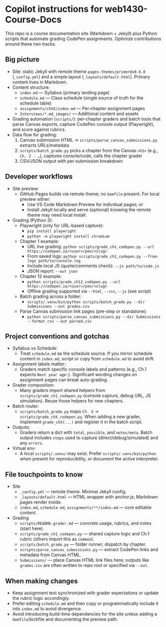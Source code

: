 # Copilot instructions for web1430-Course-Docs

This repo is a course documentation site (Markdown + Jekyll) plus Python scripts that automate grading CodePen assignments. Optimize contributions around these two tracks.

## Big picture
- Site: static Jekyll with remote theme `pages-themes/primer@v0.6.0` (`_config.yml`) and a simple layout (`_layouts/default.html`). Primary content lives in Markdown.
- Content structure:
  - `index.md` — Syllabus (primary landing page)
  - `schedule.md` — Class schedule (single source of truth for the schedule table)
  - `assignments/chXX/index.md` — Per‑chapter assignment pages
  - `Interviews/*.md`, `images/` — Additional content and assets
- Grading automation (`scripts/`): per‑chapter graders and batch tools that parse Canvas exports, capture CodePen console output (Playwright), and score against rubrics.
- Data flow for grading:
  1) Canvas submission HTML → `scripts/parse_canvas_submissions.py` extracts URLs/metadata
  2) `scripts/batch_grade.py` picks a chapter from the Canvas `<h1>` (e.g., `Ch. 2 - …`), captures console/code, calls the chapter grader
  3) CSV/JSON output with per‑submission breakdown

## Developer workflows
- Site preview:
  - GitHub Pages builds via remote theme; no `Gemfile` present. For local preview either:
    - Use VS Code Markdown Preview for individual pages; or
    - Install Jekyll locally and serve (optional) knowing the remote theme may need local install.
- Grading (Python 3):
  - Playwright (only for URL-based capture):
    - `pip install playwright`
    - `python -m playwright install chromium`
  - Chapter 1 example:
    - URL live grading: `python scripts/grade_ch1_codepen.py --url https://codepen.io/<user>/pen/<slug>`
    - From saved logs: `python scripts/grade_ch1_codepen.py --from-logs path/to/console.log`
    - Include local JS (quote/comments check): `--js path/to/code.js`
    - JSON report: `--out json`
  - Chapter 12 example:
    - `python scripts/grade_ch12_codepen.py --url https://codepen.io/<user>/pen/<slug>`
    - Offline grading supported via `--html`, `--css`, `--js` (see script)
  - Batch grading across a folder:
    - `scripts/.venv/bin/python scripts/batch_grade.py --dir Submissions --out grades.csv`
  - Parse Canvas submission link pages (pre-step or standalone):
    - `python scripts/parse_canvas_submissions.py --dir Submissions --format csv --out parsed.csv`

## Project conventions and gotchas
- Syllabus vs Schedule:
  - Treat `schedule.md` as the schedule source. If you mirror schedule content in `index.md`, script or copy from `schedule.md` to avoid drift.
- Assignment labels matter:
  - Graders match specific console labels and patterns (e.g., Ch.1 expects `Next year age:`). Significant wording changes on assignment pages can break auto-grading.
- Grader composition:
  - Many graders import shared helpers from `scripts/grade_ch1_codepen.py` (console capture, debug URL, JS simulation). Reuse those helpers for new chapters.
- Batch router:
  - `scripts/batch_grade.py` maps `Ch. X` → `scripts/grade_chX_codepen.py`. When adding a new grader, implement `grade_chX(...)` and register it in the batch script.
- Outputs:
  - Graders return a dict with `total`, `possible`, and `notes/meta`. Batch output includes `steps` used to capture (direct/debug/simulated) and any `errors`.
- Virtual env:
  - A local `scripts/.venv/` may exist. Prefer `scripts/.venv/bin/python` when present for reproducibility, or document the active interpreter.

## File touchpoints to know
- Site
  - `_config.yml` — remote theme. Minimal Jekyll config.
  - `_layouts/default.html` — HTML wrapper with anchor.js; Markdown pages render inside.
  - `index.md`, `schedule.md`, `assignments/**/index.md` — core editable content.
- Grading
  - `scripts/README-grader.md` — concrete usage, rubrics, and notes (start here).
  - `scripts/grade_ch1_codepen.py` — shared capture logic and Ch.1 rubric (others import this as `common`).
  - `scripts/batch_grade.py` — folder runner; dispatch by chapter.
  - `scripts/parse_canvas_submissions.py` — extract CodePen links and metadata from Canvas HTML.
  - `Submissions/` — place Canvas HTML link files here; outputs like `grades.csv` are often written to repo root or specified via `--out`.

## When making changes
- Keep assignment text synchronized with grader expectations or update the rubric logic accordingly.
- Prefer editing `schedule.md` and then copy or programmatically include it into `index.md` to avoid divergence.
- Avoid introducing build-time dependencies for the site unless adding a `Gemfile`/lockfile and documenting the preview path.
